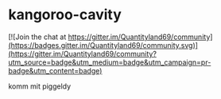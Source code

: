 # kangoroo-cavity

[![Join the chat at https://gitter.im/Quantityland69/community](https://badges.gitter.im/Quantityland69/community.svg)](https://gitter.im/Quantityland69/community?utm_source=badge&utm_medium=badge&utm_campaign=pr-badge&utm_content=badge)

komm mit piggeldy
